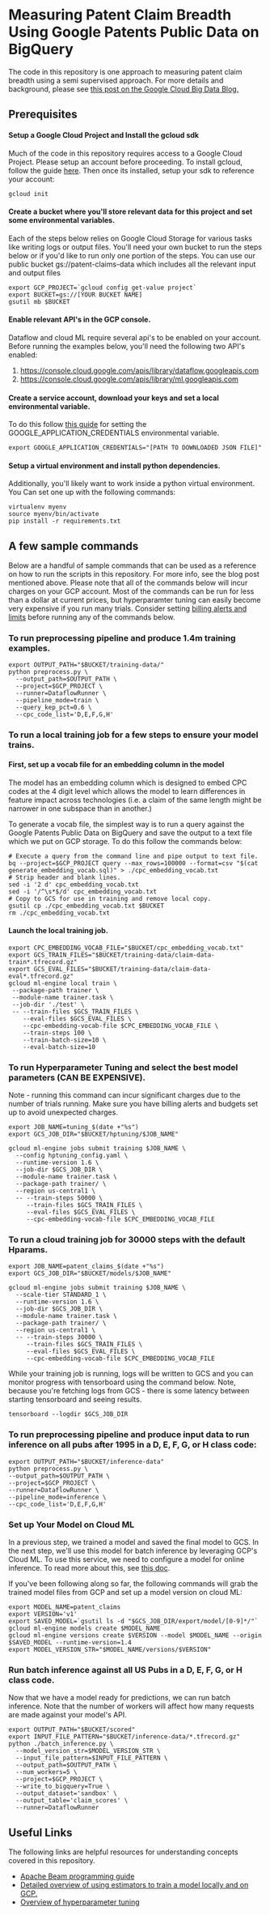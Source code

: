 # Measuring Patent Claim Breadth Using Google Patents Public Data on BigQuery

The code in this repository is one approach to measuring patent claim breadth
using a semi supervised approach. For more details and background, please see
[this post on the Google Cloud Big Data
Blog.](https://cloud.google.com/blog/big-data/2018/06/measuring-patent-claim-breadth-using-google-patents-public-datasets)

## Prerequisites

#### Setup a Google Cloud Project and Install the gcloud sdk

Much of the code in this repository requires access to a Google Cloud Project.
Please setup an account before proceeding. To install gcloud, follow the guide
[here](https://cloud.google.com/sdk/docs/quickstarts). Then once its installed,
setup your sdk to reference your account:

`gcloud init`

#### Create a bucket where you'll store relevant data for this project and set some environmental variables.

Each of the steps below relies on Google Cloud Storage for various tasks like
writing logs or output files. You'll need your own bucket to run the steps below
or if you'd like to run only one portion of the steps. You can use our public
bucket gs://patent-claims-data which includes all the relevant input and output
files

```
export GCP_PROJECT=`gcloud config get-value project`
export BUCKET=gs://[YOUR BUCKET NAME]
gsutil mb $BUCKET
```

#### Enable relevant API's in the GCP console.

Dataflow and cloud ML require several api's to be enabled on your account.
Before running the examples below, you'll need the following two API's enabled:

1.  https://console.cloud.google.com/apis/library/dataflow.googleapis.com
2.  https://console.cloud.google.com/apis/library/ml.googleapis.com

#### Create a service account, download your keys and set a local environmental variable.

To do this follow [this
guide](https://cloud.google.com/docs/authentication/getting-started) for setting
the GOOGLE_APPLICATION_CREDENTIALS environmental variable.

`export GOOGLE_APPLICATION_CREDENTIALS="[PATH TO DOWNLOADED JSON FILE]"`

#### Setup a virtual environment and install python dependencies.

Additionally, you'll likely want to work inside a python virtual environment.
You Can set one up with the following commands:

```
virtualenv myenv
source myenv/bin/activate
pip install -r requirements.txt
```

## A few sample commands

Below are a handful of sample commands that can be used as a reference on how to
run the scripts in this repository. For more info, see the blog post mentioned
above. Please note that all of the commands below will incur charges on your GCP
account. Most of the commands can be run for less than a dollar at current
prices, but hyperparamter tuning can easily become very expensive if you run
many trials. Consider setting [billing alerts and
limits](https://cloud.google.com/billing/docs/how-to/budgets) before running any
of the commands below.

### To run preprocessing pipeline and produce 1.4m training examples.

```
export OUTPUT_PATH="$BUCKET/training-data/"
python preprocess.py \
  --output_path=$OUTPUT_PATH \
  --project=$GCP_PROJECT \
  --runner=DataflowRunner \
  --pipeline_mode=train \
  --query_kep_pct=0.6 \
  --cpc_code_list='D,E,F,G,H'
```

### To run a local training job for a few steps to ensure your model trains.

#### First, set up a vocab file for an embedding column in the model

The model has an embedding column which is designed to embed CPC codes at the 4
digit level which allows the model to learn differences in feature impact across
technologies (i.e. a claim of the same length might be narrower in one subspace
than in another.)

To generate a vocab file, the simplest way is to run a query against the Google
Patents Public Data on BigQuery and save the output to a text file which we put
on GCP storage. To do this follow the commands below:

```
# Execute a query from the command line and pipe output to text file.
bq --project=$GCP_PROJECT query --max_rows=100000 --format=csv "$(cat generate_embedding_vocab.sql)" > ./cpc_embedding_vocab.txt
# Strip header and blank lines.
sed -i '2 d' cpc_embedding_vocab.txt
sed -i '/^\s*$/d' cpc_embedding_vocab.txt
# Copy to GCS for use in training and remove local copy.
gsutil cp ./cpc_embedding_vocab.txt $BUCKET
rm ./cpc_embedding_vocab.txt
```

#### Launch the local training job.

```
export CPC_EMBEDDING_VOCAB_FILE="$BUCKET/cpc_embedding_vocab.txt"
export GCS_TRAIN_FILES="$BUCKET/training-data/claim-data-train*.tfrecord.gz"
export GCS_EVAL_FILES="$BUCKET/training-data/claim-data-eval*.tfrecord.gz"
gcloud ml-engine local train \
 --package-path trainer \
 --module-name trainer.task \
 --job-dir './test' \
 -- --train-files $GCS_TRAIN_FILES \
    --eval-files $GCS_EVAL_FILES \
    --cpc-embedding-vocab-file $CPC_EMBEDDING_VOCAB_FILE \
    --train-steps 100 \
    --train-batch-size=10 \
    --eval-batch-size=10
```

### To run Hyperparameter Tuning and select the best model parameters (CAN BE EXPENSIVE).

Note - running this command can incur significant charges due to the number of
trials running. Make sure you have billing alerts and budgets set up to avoid
unexpected charges.

```
export JOB_NAME=tuning_$(date +"%s")
export GCS_JOB_DIR="$BUCKET/hptuning/$JOB_NAME"

gcloud ml-engine jobs submit training $JOB_NAME \
  --config hptuning_config.yaml \
  --runtime-version 1.6 \
  --job-dir $GCS_JOB_DIR \
  --module-name trainer.task \
  --package-path trainer/ \
  --region us-central1 \
  -- --train-steps 50000 \
     --train-files $GCS_TRAIN_FILES \
     --eval-files $GCS_EVAL_FILES \
     --cpc-embedding-vocab-file $CPC_EMBEDDING_VOCAB_FILE
```

### To run a cloud training job for 30000 steps with the default Hparams.

```
export JOB_NAME=patent_claims_$(date +"%s")
export GCS_JOB_DIR="$BUCKET/models/$JOB_NAME"

gcloud ml-engine jobs submit training $JOB_NAME \
  --scale-tier STANDARD_1 \
  --runtime-version 1.6 \
  --job-dir $GCS_JOB_DIR \
  --module-name trainer.task \
  --package-path trainer/ \
  --region us-central1 \
  -- --train-steps 30000 \
     --train-files $GCS_TRAIN_FILES \
     --eval-files $GCS_EVAL_FILES \
     --cpc-embedding-vocab-file $CPC_EMBEDDING_VOCAB_FILE
```

While your training job is running, logs will be written to GCS and you can
monitor progress with tensorboard using the command below. Note, because you're
fetching logs from GCS - there is some latency between starting tensorboard and
seeing results.

`tensorboard --logdir $GCS_JOB_DIR`

### To run preprocessing pipeline and produce input data to run inference on all pubs after 1995 in a D, E, F, G, or H class code:

```
export OUTPUT_PATH="$BUCKET/inference-data"
python preprocess.py \
--output_path=$OUTPUT_PATH \
--project=$GCP_PROJECT \
--runner=DataflowRunner \
--pipeline_mode=inference \
--cpc_code_list='D,E,F,G,H'
```

### Set up Your Model on Cloud ML

In a previous step, we trained a model and saved the final model to GCS. In the
next step, we'll use this model for batch inference by leveraging GCP's Cloud
ML. To use this service, we need to configure a model for online inference. To
read more about this, see [this
doc](https://cloud.google.com/ml-engine/docs/tensorflow/prediction-overview).

If you've been following along so far, the following commands will grab the
trained model files from GCP and set up a model version on cloud ML:

```
export MODEL_NAME=patent_claims
export VERSION='v1'
export SAVED_MODEL=`gsutil ls -d "$GCS_JOB_DIR/export/model/[0-9]*/"`
gcloud ml-engine models create $MODEL_NAME
gcloud ml-engine versions create $VERSION --model $MODEL_NAME --origin $SAVED_MODEL --runtime-version=1.4
export MODEL_VERSION_STR="$MODEL_NAME/versions/$VERSION"
```

### Run batch inference against all US Pubs in a D, E, F, G, or H class code.

Now that we have a model ready for predictions, we can run batch inference. Note
that the number of workers will affect how many requests are made against your
model's API.

```
export OUTPUT_PATH="$BUCKET/scored"
export INPUT_FILE_PATTERN="$BUCKET/inference-data/*.tfrecord.gz"
python ./batch_inference.py \
  --model_version_str=$MODEL_VERSION_STR \
  --input_file_pattern=$INPUT_FILE_PATTERN \
  --output_path=$OUTPUT_PATH \
  --num_workers=5 \
  --project=$GCP_PROJECT \
  --write_to_bigquery=True \
  --output_dataset='sandbox' \
  --output_table='claim_scores' \
  --runner=DataflowRunner
```

## Useful Links

The following links are helpful resources for understanding concepts covered in
this repository.

-   [Apache Beam programming
    guide](https://beam.apache.org/documentation/programming-guide/)
-   [Detailed overview of using estimators to train a model locally and on
    GCP.](https://github.com/amygdala/code-snippets/blob/master/ml/census_train_and_eval/using_tf.estimator.train_and_evaluate.ipynb)
-   [Overview of hyperparameter
    tuning](https://cloud.google.com/ml-engine/docs/tensorflow/hyperparameter-tuning-overview)
    ````
